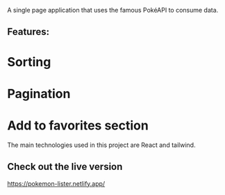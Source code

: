 A single page application that uses the famous PokéAPI to consume data. 
## Features:
# Sorting
# Pagination
# Add to favorites section

The main technologies used in this project are React and tailwind.

## Check out the live version 

https://pokemon-lister.netlify.app/
